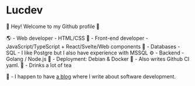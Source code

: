 # Lucdev

👋 Hey! Welcome to my Github profile 🙂

🌎 - Web developer - HTML/CSS
📃 - Front-end developer - JavaScript/TypeScript + React/Svelte/Web components
💾 - Databases - SQL - I like Postgre but I also have experience with MSSQL
⚙ - Backend - Golang / Node.js
🐧 - Deployment: Debian & Docker 🐋 - Also writes Github CI yaml.
🍵 - Drinks a lot of tea

📝 - I happen to have [a blog](https://lucdev.net/blog) where I write about software development.
